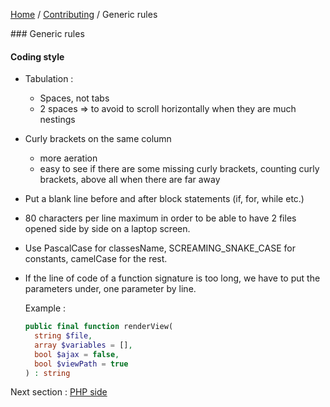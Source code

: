 [Home](../../README.md) / [Contributing](../../CONTRIBUTING.md) / Generic rules

### Generic rules

#### Coding style

- Tabulation :
    - Spaces, not tabs
    - 2 spaces => to avoid to scroll horizontally when they are much nestings

- Curly brackets on the same column
    - more aeration
    - easy to see if there are some missing curly brackets, counting curly brackets, above all when there are far away 

- Put a blank line before and after block statements (if, for, while etc.)

- 80 characters per line maximum in order to be able to have 2 files opened side by side on a laptop screen.

- Use PascalCase for classesName, SCREAMING_SNAKE_CASE for constants, camelCase for the rest.

- If the line of code of a function signature is too long, we have to put the parameters under, one parameter by line.

    Example : 
    
    ```php
    public final function renderView(
      string $file,
      array $variables = [],
      bool $ajax = false,
      bool $viewPath = true
    ) : string
    ```

Next section : [PHP side](php.md)
